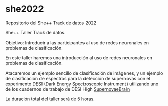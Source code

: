 # she2022
Repositorio del She++ Track de datos 2022


She++ Taller Track de datos. 

Objetivo: Introducir a las participantes al uso de redes neuronales en problemas de clasificación. 

En este taller haremos una introducción al uso de redes neuronales en problemas de  clasificación. 

Atacaremos un ejemplo sencillo de clasificación de imágenes, 
y un ejemplo de clasificación de espectros para la detección de supernovas con el experimento DESI (Dark Energy Spectroscopic Instrument)
  utilizando uno de los cuadernos de trabajo de DESI High [SupernovaeBrain](https://github.com/michaelJwilson/desihigh/blob/main/Espanol/SupernovaeBrain_es.ipynb)

La duración total del taller será de 5 horas. 

